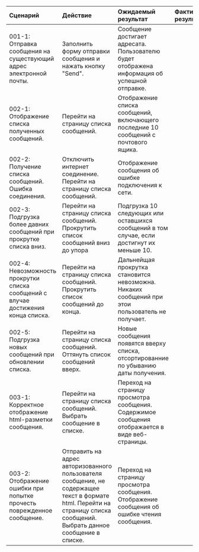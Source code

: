 |Сценарий|Действие|Ожидаемый результат|Фактический результат| Оценка|
|:---|:---|:---|:---|:---|
|001-1: Отправка сообщения на существующий адрес электронной почты. | Заполнить форму отправки сообщения и нажать кнопку "Send".|Сообщение достигает адресата. Пользователю будет отображена информация об успешной отправке.||
|002-1: Отображение списка полученных сообщений. | Перейти на страницу списка сообщений.| Отображение списка сообщений, включающего последние 10 сообщений с почтового ящика. |||
|002-2: Получение списка сообщений. Ошибка соединения.| Отключить интернет соединение. Перейти на страницу списка сообщений.| Отображение сообщения об ошибке подключения к сети. |||
|002-3: Подгрузка более давних сообщений при прокрутке списка вниз.| Перейти на страницу списка сообщений. Прокрутить список сообщений вниз до упора| Подгрузка 10 следующих или оставшихся сообщений в том случае, если достигнут их меньше 10.|||
|002-4: Невозможность прокрутки списка сообщений с влучае достижения конца списка.| Перейти на страницу списка сообщений. Прокрутить список сообщений до конца.| Дальнейщая прокрутка становится невозможна. Никаких сообщений при этои пользователь не получает. |||
|002-5: Подгрузка новых сообщений при обновлении списка.| Перейти на страницу списка сообщений. Оттянуть список сообщений вверх.| Новые сообщения появятся вверху списка, отсортированние по убыванию даты получения. |||
|003-1: Корректное отображение html-разметки сообщения. | Перейти на страницу списка сообщений. Выбрать сообщение в списке.| Переход на страницу просмотра сообщения. Содержимое сообщения отображается в виде веб-страницы.|||
|003-2: Отображение ошибки при попытке прочесть поврежденное сообщение.| Отправить на адрес авторизованного пользователя сообщение, не содержащее текст в формате html. Перейти на страницу списка сообщений. Выбрать данное сообщение в списке. | Переход на страницу просмотра сообщения. Отображение сообщения об ошибке чтения сообщения. |||

